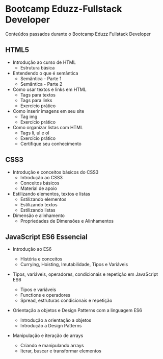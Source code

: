 # Bootcamp Eduzz-Fullstack Developer

Conteúdos passados durante o Bootcamp Eduzz Fullstack Developer

## HTML5

- Introdução ao curso de HTML
  - Estrutura básica
- Entendendo o que é semântica
  - Semântica - Parte 1
  - Semântica - Parte 2
- Como usar textos e links em HTML
  - Tags para textos
  - Tags para links
  - Exercício prático
- Como inserir imagens em seu site
  - Tag img
  - Exercício prático
- Como organizar listas com HTML
  - Tags li, ul e ol
  - Exercício prático
  - Certifique seu conhecimento

## CSS3
  - Introdução e conceitos básicos do CSS3
    - Introdução ao CSS3
    - Conceitos básicos
    - Material de apoio
  - Estilizando elementos, textos e listas
    - Estilizando elementos
    - Estilizando textos
    - Estilizando listas
  - Dimensão e alinhamento
    - Propriedades de Dimensões e Alinhamentos

## JavaScript ES6 Essencial
  - Introdução ao ES6
    - História e conceitos
    - Currying, Hoisting, Imutabilidade, Tipos e Variáveis
  
  - Tipos, variáveis, operadores, condicionais e repetição em JavaScript ES6
    - Tipos e variáveis
    - Functions e operadores
    - Spread, estruturas condicionais e repetição
  
  - Orientação a objetos e Design Patterns com a linguagem ES6
    - Introdução a orientação a objetos
    - Introdução a Design Patterns
  
  - Manipulação e iteração de arrays
    - Criando e manipulando arrays
    - Iterar, buscar e transformar elementos

